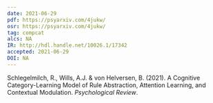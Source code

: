 ```yaml
---
date: 2021-06-29
pdf: https://psyarxiv.com/4jukw/
osr: https://psyarxiv.com/4jukw/
tag: compcat
alcs: NA
IR: http://hdl.handle.net/10026.1/17342
accepted: 2021-06-29
DOI: NA
---
```


Schlegelmilch, R., Wills, A.J. &  von Helversen, B. (2021). A Cognitive Category-Learning Model of Rule Abstraction, Attention Learning, and Contextual Modulation. _Psychological Review_.






